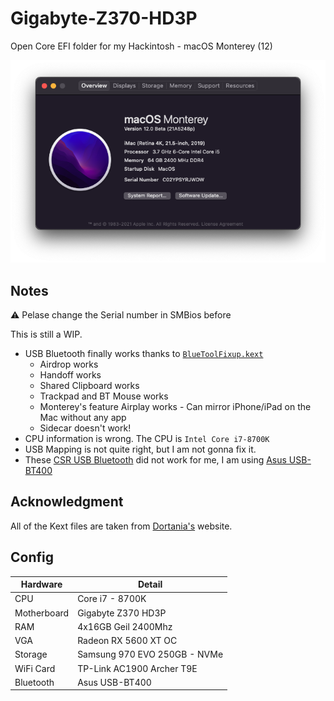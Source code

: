 # Gigabyte-Z370-HD3P

Open Core EFI folder for my Hackintosh - macOS Monterey (12)

![Image](Images/Info.png)

## Notes

⚠️ Pelase change the Serial number in SMBios before

This is still a WIP. 

* USB Bluetooth finally works thanks to [`BlueToolFixup.kext`](https://github.com/taesiri/Gigabyte-Z370-HD3P/tree/main/EFI/OC/Kexts/BlueToolFixup.kext)
    * Airdrop works
    * Handoff works
    * Shared Clipboard works
    * Trackpad and BT Mouse works
    * Monterey's feature Airplay works - Can mirror iPhone/iPad on the Mac without any app
    * Sidecar doesn't work!
* CPU information is wrong. The CPU is `Intel Core i7-8700K`
* USB Mapping is not quite right, but I am not gonna fix it.
* These [CSR USB Bluetooth](https://www.amazon.com/Bluetooth-Adapter-EKSEN-Transmitter-Receiver/dp/B078Y6HK4T) did not work for me, I am using [Asus USB-BT400](https://www.asus.com/us/Networking-IoT-Servers/Adapters/All-series/USBBT400/)

## Acknowledgment

All of the Kext files are taken from [Dortania's](https://dortania.github.io/builds/) website.

## Config

| Hardware    	| Detail                       	|
|-------------	|------------------------------	|
| CPU         	| Core i7 - 8700K              	|
| Motherboard 	| Gigabyte Z370 HD3P           	|
| RAM         	| 4x16GB Geil 2400Mhz          	|
| VGA         	| Radeon RX 5600 XT OC           |
| Storage     	| Samsung 970 EVO 250GB - NVMe 	|
| WiFi Card   	| TP-Link AC1900 Archer T9E    	|
| Bluetooth   	| Asus USB-BT400              	|
